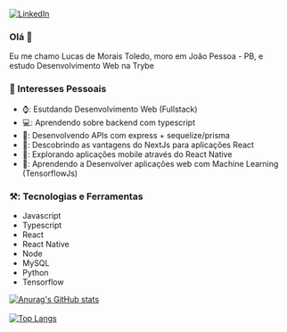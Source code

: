 <a href="https://linkedin.com/in/lucas-m-toledo/"><img alt="LinkedIn" src="https://img.shields.io/badge/LinkedIn-0077B5?style=for-the-badge&logo=linkedin&logoColor=white" /></a>

### Olá 👋
Eu me chamo Lucas de Morais Toledo, moro em João Pessoa - PB, e estudo Desenvolvimento Web na Trybe

### 🔭 Interesses Pessoais

<ul>
  <li> ⌚: Esutdando Desenvolvimento Web (Fullstack)</li> 
  <li> 💻: Aprendendo sobre backend com typescript</li>
  <li> 📆: Desenvolvendo APIs com express + sequelize/prisma</li>
  <li> 🍰: Descobrindo as vantagens do NextJs para aplicações React</li>
  <li> 📱: Explorando aplicações mobile através do React Native</li>
  <li> 🤖: Aprendendo a Desenvolver aplicações web com Machine Learning (TensorflowJs)</li>
</ul>

### ⚒️: Tecnologias e Ferramentas
<ul>
  <li>Javascript</li>
  <li>Typescript</li>
  <li>React</li>
  <li>React Native</li>
  <li>Node</li>
  <li>MySQL</li>
  <li>Python</li>
  <li>Tensorflow</li>
</ul>


[![Anurag's GitHub stats](https://github-readme-stats.vercel.app/api?username=lucas-morais&show_icons=true&theme=radical)](https://github.com/anuraghazra/github-readme-stats)
<br>
<br>
[![Top Langs](https://github-readme-stats.vercel.app/api/top-langs/?username=lucas-morais&theme=radical)](https://github.com/anuraghazra/github-readme-stats)




<!--
**lucas-morais/lucas-morais** is a ✨ _special_ ✨ repository because its `README.md` (this file) appears on your GitHub profile.

Here are some ideas to get you started:

- 🔭 I’m currently working on ...
- 🌱 I’m currently learning ...
- 👯 I’m looking to collaborate on ...
- 🤔 I’m looking for help with ...
- 💬 Ask me about ...
- 📫 How to reach me: ...
- 😄 Pronouns: ...
- ⚡ Fun fact: ...
-->
